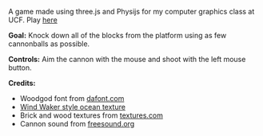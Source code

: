 A game made using three.js and Physijs for my computer graphics class at UCF. Play [here](http://conveyGhost.github.io/Three.js-shooting-game)

**Goal:** Knock down all of the blocks from the platform using as few cannonballs as possible.

**Controls:** Aim the cannon with the mouse and shoot with the left mouse button.

**Credits:**

* Woodgod font from [dafont.com](http://www.dafont.com/woodgod.font)
* [Wind Waker style ocean texture](http://forum.unity3d.com/threads/shader-forge-a-visual-node-based-shader-editor.222049/page-26)
* Brick and wood textures from [textures.com](http://www.textures.com/)
* Cannon sound from [freesound.org](https://www.freesound.org/people/Kastenfrosch/sounds/162455/)
